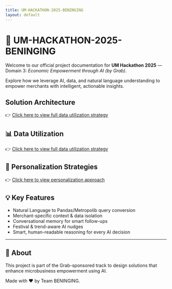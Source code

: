 ```yaml
---
title: UM-HACKATHON-2025-BENINGING
layout: default
---
```


# 🚀 UM-HACKATHON-2025-BENINGING

Welcome to our official project documentation for **UM Hackathon 2025** — Domain 3: _Economic Empowerment through AI (by Grab)_.

Explore how we leverage AI, data, and natural language understanding to empower merchants with intelligent, actionable insights.

## Solution Architecture
👉 [Click here to view full data utilization strategy](./solution_architecture.md)

## 📊 Data Utilization
👉 [Click here to view full data utilization strategy](./data_utilization.md)

## 🎯 Personalization Strategies
👉 [Click here to view personalization approach](./personalization_strategies.md)

## 💡 Key Features
- Natural Language to Pandas/Metropolib query conversion
- Merchant-specific context & data isolation
- Conversational memory for smart follow-ups
- Festival & trend-aware AI nudges
- Smart, human-readable reasoning for every AI decision

---

## 📘 About
This project is part of the Grab-sponsored track to design solutions that enhance microbusiness empowerment using AI.

Made with ❤️ by Team BENINGING.

